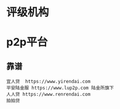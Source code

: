 # 评级机构
# p2p平台
## 靠谱
    宜人贷  https://www.yirendai.com
    平安陆金服 https://www.lup2p.com 陆金所旗下
    人人贷 https://www.renrendai.com
    拍拍贷
